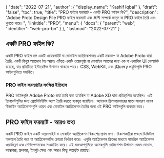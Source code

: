 {
  "date": "2022-07-21",
  "author": {
    "display_name": "Kashif Iqbal"
  },
  "draft": "false",
  "toc": true,
  "title": "PRO ফাইল ফরম্যাট - একটি PRO ফাইল কি?",
  "description": "Adobe Proto Design File PRO ফাইল ফরম্যাট এবং API সম্পর্কে জানুন যা PRO ফাইল তৈরি এবং খুলতে পারে।",
  "linktitle": "PRO",
  "menu": {
    "docs": {
      "parent": "web",
      "identifier": "web-pro-bn"
    }
  },
  "lastmod": "2022-07-21"
}

## একটি PRO ফাইল কি? ##

একটি PRO ফাইল হল একটি ওয়েবসাইট বা মোবাইল অ্যাপ্লিকেশনের একটি মকআপ যা Adobe Proto দ্বারা তৈরি, একটি বিলুপ্ত অ্যাডোব টাচ অ্যাপ৷ এটিতে একটি ওয়েবপৃষ্ঠা বা মোবাইল অ্যাপের জন্য এক বা একাধিক UI লেআউট রয়েছে, যার প্রতিটিতে ইন্টারেক্টিভ উপাদান থাকতে পারে। CSS, WebKit, এবং jQuery প্রযুক্তিগুলি PRO ফাইলগুলিতে সমর্থিত।

### PRO ফাইল ফরম্যাটের সংক্ষিপ্ত ইতিহাস

PRO ফাইলগুলি Adobe Proto দ্বারা তৈরি করা হয়েছিল যা Adobe XD দ্বারা প্রতিস্থাপিত হয়েছিল। এটি ট্যাবলেটগুলির জন্য প্রোটোটাইপিং অ্যাপ তৈরি করতে ব্যবহৃত হয়েছিল। অ্যাডোব ড্রিমওয়েভারের মতো সাধারণ ওয়েব ডিজাইন অ্যাপ্লিকেশনগুলি ওয়েব এবং মোবাইল অ্যাপ্লিকেশন তৈরির জন্য এই PRO ফাইলগুলি ব্যবহার করে।

## PRO ফাইল ফরম্যাট - আরও তথ্য

একটি PRO ফাইল একটি ওয়েবসাইট বা মোবাইল অ্যাপ্লিকেশন বিকাশের প্রথম ধাপ। বিকাশকারীরা প্রথমে ডিজিটাল মকআপ তৈরি করে যা অ্যাপ্লিকেশনটির চেহারা নির্ধারণ করে। এগুলি অ্যাপ্লিকেশন স্ক্রিনের মাধ্যমে সামগ্রিক অ্যাপ্লিকেশন ওয়ার্কফ্লো এবং নেভিগেশনকেও সংজ্ঞায়িত করে। এই মকআপগুলিতে অনেকগুলি নেভিগেশন উপাদান যেমন বোতাম, কম্বোবক্স, স্ক্রলবার, ইনপুট ক্ষেত্র এবং আরও কিছু অন্তর্ভুক্ত রয়েছে।

